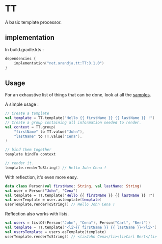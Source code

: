 # TT

A basic template processor.

## implementation

In build.gradle.kts :

```kotlin
dependencies {
    implementation("net.orandja.tt:TT:0.1.0")
}
```

## Usage

For an exhaustive list of things that can be done, look at all the [samples](./sample/src/main/kotlin/net/orandja/tt/sample).

A simple usage :

```kotlin
// Create a template 
val template = TT.template("Hello {{ firstName }} {{ lastName }} !")
// Create a group containing all information needed to render.
val context = TT.group(
    "firstName" to TT.value("John"),
    "lastName" to TT.value("Cena"),
)

// bind them together
template bindTo context

// render it.
template.renderToString() // Hello John Cena !
```

With reflection, it's even more easy.

```kotlin
data class Person(val firstName: String, val lastName: String)
val user = Person("John", "Cena")
val template = TT.template("Hello {{ firstName }} {{ lastName }} !")
val userTemplate = user.astemplate(template)
userTemplate.renderToString() // Hello John Cena !
```

Reflection also works with lists.

```kotlin
val users = listOf(Person("John", "Cena"), Person("Carl", "Bert"))
val template = TT.template("<li>{{ firstName }} {{ lastName }}</li>")
val usersTemplate = users.asTemplate(template)
userTemplate.renderToString() // <li>John Cena</li><li>Carl Bert</li>
```